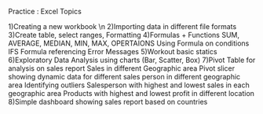 Practice : Excel Topics

1)Creating a new workbook \n
2)Importing data in different file formats
3)Create table, select ranges, Formatting
4)Formulas + Functions
    SUM, AVERAGE, MEDIAN, MIN, MAX, OPERTAIONS
    Using Formula on conditions IFS
    Formula referencing
    Error Messages
5)Workout basic statics
6)Exploratory Data Analysis using charts (Bar, Scatter, Box)
7)Pivot Table for analysis on sales report
    Sales in different Geographic area
    Pivot slicer showing dynamic data for different sales person in different geographic area
    Identifying outliers
    Salesperson with highest and lowest sales in each geographic area
    Products with highest and lowest profit in different location
8)Simple dashboard showing sales report based on countries
